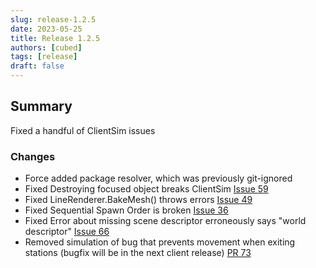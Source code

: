 ```yaml
---
slug: release-1.2.5
date: 2023-05-25
title: Release 1.2.5
authors: [cubed]
tags: [release]
draft: false
---
```

## Summary

Fixed a handful of ClientSim issues

### Changes
- Force added package resolver, which was previously git-ignored
- Fixed Destroying focused object breaks ClientSim [Issue 59](https://github.com/vrchat-community/ClientSim/issues/59)
- Fixed LineRenderer.BakeMesh() throws errors [Issue 49](https://github.com/vrchat-community/ClientSim/issues/49)
- Fixed Sequential Spawn Order is broken [Issue 36](https://github.com/vrchat-community/ClientSim/issues/36)
- Fixed Error about missing scene descriptor erroneously says "world descriptor" [Issue 66](https://github.com/vrchat-community/ClientSim/issues/66)
- Removed simulation of bug that prevents movement when exiting stations (bugfix will be in the next client release) [PR 73](https://github.com/vrchat-community/ClientSim/pull/73)
